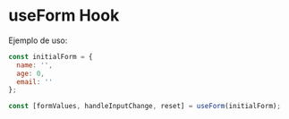 # useForm Hook

Ejemplo de uso:

```js
const initialForm = {
  name: '',
  age: 0,
  email: ''
};

const [formValues, handleInputChange, reset] = useForm(initialForm);
```
